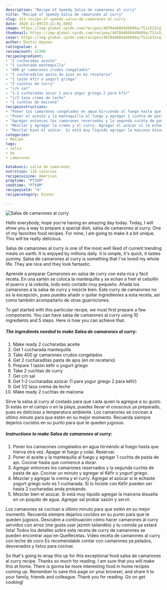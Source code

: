 ```yaml
---
description: "Recipe of Speedy Salsa de camarones al curry"
title: "Recipe of Speedy Salsa de camarones al curry"
slug: 411-recipe-of-speedy-salsa-de-camarones-al-curry
date: 2020-11-09T23:22:01.609Z
image: https://img-global.cpcdn.com/recipes/40704d6864d9609a/751x532cq70/salsa-de-camarones-al-curry-foto-principal.jpg
thumbnail: https://img-global.cpcdn.com/recipes/40704d6864d9609a/751x532cq70/salsa-de-camarones-al-curry-foto-principal.jpg
cover: https://img-global.cpcdn.com/recipes/40704d6864d9609a/751x532cq70/salsa-de-camarones-al-curry-foto-principal.jpg
author: Dustin Haynes
ratingvalue: 4
reviewcount: 32308
recipeingredient:
- "2 cucharadas aceite"
- "1 cucharada mantequilla"
- "400 gr camarones crudos congelados"
- "2 cucharaditas pasta de ajos en mi recetario"
- "1 tazón kfir o yogurt griego"
- "2 cuchtas de curry"
- "c/n sal"
- "1-2 cucharadas azcar 1 para yogur griego 2 para kfir"
- "1/2 taza crema de leche"
- "2 cuchtas de maicena"
recipeinstructions:
- "Poner los camarones congelados en agua hirviendo al fuego hasta que hierva otra vez. Apagar el fuego y colar. Reservar."
- "Poner el aceite y la mantequilla al fuego y agregar 1 cuchta de pasta de ajo. Cocinar hasta que comience a dorar."
- "Agregar entonces los camarones reservados y la segunda cuchta de pasta de ajo. Cocinar un minuto y agregar el Kéfir o yogurt griego."
- "Mezclar y agregar la crema y el curry. Agregar el azúcar si le echaste yogurt griego solo es 1 cucharada. Si lo hiciste con Kéfir pueden ser hasta 2 cucharadas anda probando."
- "Mezclar bien el azúcar. Si está muy líquido agregar la maicena disuelta en un poquito de agua. Agregar sal probar sazón y servir."
categories:
- Recipe
tags:
- salsa
- de
- camarones

katakunci: salsa de camarones 
nutrition: 126 calories
recipecuisine: American
preptime: "PT35M"
cooktime: "PT50M"
recipeyield: "4"
recipecategory: Dinner

---
```



![Salsa de camarones al curry](https://img-global.cpcdn.com/recipes/40704d6864d9609a/751x532cq70/salsa-de-camarones-al-curry-foto-principal.jpg)

Hello everybody, hope you're having an amazing day today. Today, I will show you a way to prepare a special dish, salsa de camarones al curry. One of my favorites food recipes. For mine, I am going to make it a bit unique. This will be really delicious.

Salsa de camarones al curry is one of the most well liked of current trending meals on earth. It is enjoyed by millions daily. It is simple, it's quick, it tastes yummy. Salsa de camarones al curry is something that I've loved my whole life. They are nice and they look fantastic.

Aprende a preparar Camarones en salsa de curry con esta rica y fácil receta. En una sartén se coloca la mantequilla y se echan a freír el cebollín el puerro y la cebolla, todo esto cortado muy pequeño. Añada los camarones a la salsa de curry y mezcle bien. Este curry de camarones no es la excepción, pues puedes añadir o quitar ingredientes a esta receta, así como también acompañarlo de otras guarniciones.


To get started with this particular recipe, we must first prepare a few components. You can have salsa de camarones al curry using 10 ingredients and 5 steps. Here is how you can achieve that.

<!--inarticleads1-->

##### The ingredients needed to make Salsa de camarones al curry:

1. Make ready 2 cucharadas aceite
1. Get 1 cucharada mantequilla
1. Take 400 gr camarones crudos congelados
1. Get 2 cucharaditas pasta de ajos (en mi recetario)
1. Prepare 1 tazón kéfir o yogurt griego
1. Take 2 cuchtas de curry
1. Get c/n sal
1. Get 1-2 cucharadas azúcar (1 para yogur griego 2 para kéfir)
1. Get 1/2 taza crema de leche
1. Make ready 2 cuchtas de maicena


Sirve la salsa al curry al costado para que cada quien la agregue a su gusto. Si estás en el campo o en la playa, puedes llevar el couscous ya preparado, pues es delicioso a temperatura ambiente. Los camarones se cocinan a último minuto para que estén en su mejor momento. Recuerda siempre dejarlos cocidos en su punto para que te queden jugosos. 

<!--inarticleads2-->

##### Instructions to make Salsa de camarones al curry:

1. Poner los camarones congelados en agua hirviendo al fuego hasta que hierva otra vez. Apagar el fuego y colar. Reservar.
1. Poner el aceite y la mantequilla al fuego y agregar 1 cuchta de pasta de ajo. Cocinar hasta que comience a dorar.
1. Agregar entonces los camarones reservados y la segunda cuchta de pasta de ajo. Cocinar un minuto y agregar el Kéfir o yogurt griego.
1. Mezclar y agregar la crema y el curry. Agregar el azúcar si le echaste yogurt griego solo es 1 cucharada. Si lo hiciste con Kéfir pueden ser hasta 2 cucharadas anda probando.
1. Mezclar bien el azúcar. Si está muy líquido agregar la maicena disuelta en un poquito de agua. Agregar sal probar sazón y servir.


Los camarones se cocinan a último minuto para que estén en su mejor momento. Recuerda siempre dejarlos cocidos en su punto para que te queden jugosos. Descubre a continuación cómo hacer camarones al curry servidos con arroz (me gusta usar jazmín tailandés) y tu comida ya estará lista! Todos los detalles sobre esta receta de curry de camarones se pueden encontrar aquí en QueRecetas. Video receta de camarones al curry con leche de coco Es recomendable contar con camarones ya pelados, desvenados y listos para cocinar. 

So that's going to wrap this up for this exceptional food salsa de camarones al curry recipe. Thanks so much for reading. I am sure that you will make this at home. There is gonna be more interesting food in home recipes coming up. Remember to save this page on your browser, and share it to your family, friends and colleague. Thank you for reading. Go on get cooking!
